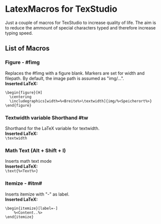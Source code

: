 # LatexMacros for TexStudio

Just a couple of macros for TexStudio to increase quality of life. The aim is to reduce the ammount of special characters typed and therefore increase typing speed.  

## List of Macros
### Figure - #fimg
  Replaces the #fimg with a figure blank. Markers are set for width and filepath. By default, the image path is assumed as "img/...".  
  **Inserted LaTeX:**  
  ```
  \begin{figure}[H]
    \centering
    \includegraphics[width=%<Breite%>\textwidth]{img/%<Speicherort%>}
  \end{figure}
  ```
### Textwidth variable Shorthand #tw
  Shorthand for the LaTeX variable for textwidth.  
  **Inserted LaTeX:**  
  ``` \textwidth ```
 
### Math Text (Alt + Shift + I)  
  Inserts math text mode  
  **Inserted LaTeX:**  
  ```\text{%<Text%>}```
  
### Itemize - #itm#  
  Inserts itemize with "-" as label.  
  **Inserted LaTeX:**  
  ```
  \begin{itemize}[label=-]
	  %<Content..%>
  \end{itemize}
  ```
